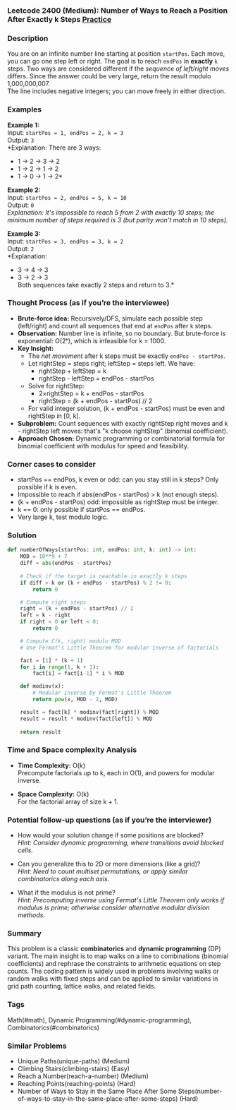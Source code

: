 ### Leetcode 2400 (Medium): Number of Ways to Reach a Position After Exactly k Steps [Practice](https://leetcode.com/problems/number-of-ways-to-reach-a-position-after-exactly-k-steps)

### Description  
You are on an infinite number line starting at position `startPos`. Each move, you can go one step left or right. The goal is to reach `endPos` in **exactly** `k` steps. Two ways are considered different if the *sequence of left/right moves* differs. Since the answer could be very large, return the result modulo 1,000,000,007.  
The line includes negative integers; you can move freely in either direction.

### Examples  

**Example 1:**  
Input: `startPos = 1, endPos = 2, k = 3`  
Output: `3`  
*Explanation: There are 3 ways:  
- 1 → 2 → 3 → 2  
- 1 → 2 → 1 → 2  
- 1 → 0 → 1 → 2*

**Example 2:**  
Input: `startPos = 2, endPos = 5, k = 10`  
Output: `0`  
*Explanation: It's impossible to reach 5 from 2 with exactly 10 steps; the minimum number of steps required is 3 (but parity won't match in 10 steps).*

**Example 3:**  
Input: `startPos = 3, endPos = 3, k = 2`  
Output: `2`  
*Explanation:  
- 3 → 4 → 3  
- 3 → 2 → 3  
Both sequences take exactly 2 steps and return to 3.*

### Thought Process (as if you’re the interviewee)  
- **Brute-force idea:** Recursively/DFS, simulate each possible step (left/right) and count all sequences that end at `endPos` after `k` steps.
- **Observation:** Number line is infinite, so no boundary. But brute-force is exponential: O(2ᵏ), which is infeasible for k = 1000.
- **Key Insight:**  
  - The *net movement* after k steps must be exactly `endPos - startPos`.  
  - Let rightStep = steps right; leftStep = steps left. We have:
    - rightStep + leftStep = k
    - rightStep - leftStep = endPos - startPos
  - Solve for rightStep:
    - 2×rightStep = k + endPos - startPos  
    - rightStep = (k + endPos - startPos) // 2
  - For valid integer solution, (k + endPos - startPos) must be even and rightStep in [0, k].
- **Subproblem:** Count sequences with exactly rightStep right moves and k - rightStep left moves: that's "k choose rightStep" (binomial coefficient).
- **Approach Chosen:** Dynamic programming or combinatorial formula for binomial coefficient with modulus for speed and feasibility.

### Corner cases to consider  
- startPos == endPos, k even or odd: can you stay still in k steps? Only possible if k is even.
- Impossible to reach if abs(endPos - startPos) > k (not enough steps).
- (k + endPos - startPos) odd: impossible as rightStep must be integer.
- k == 0: only possible if startPos == endPos.
- Very large k, test modulo logic.

### Solution

```python
def numberOfWays(startPos: int, endPos: int, k: int) -> int:
    MOD = 10**9 + 7
    diff = abs(endPos - startPos)
    
    # Check if the target is reachable in exactly k steps
    if diff > k or (k + endPos - startPos) % 2 != 0:
        return 0

    # Compute right steps
    right = (k + endPos - startPos) // 2
    left = k - right
    if right < 0 or left < 0:
        return 0

    # Compute C(k, right) modulo MOD
    # Use Fermat's Little Theorem for modular inverse of factorials

    fact = [1] * (k + 1)
    for i in range(1, k + 1):
        fact[i] = fact[i-1] * i % MOD

    def modinv(x):
        # Modular inverse by Fermat's Little Theorem
        return pow(x, MOD - 2, MOD)

    result = fact[k] * modinv(fact[right]) % MOD
    result = result * modinv(fact[left]) % MOD
    
    return result
```

### Time and Space complexity Analysis  

- **Time Complexity:** O(k)  
  Precompute factorials up to k, each in O(1), and powers for modular inverse.

- **Space Complexity:** O(k)  
  For the factorial array of size k + 1.

### Potential follow-up questions (as if you’re the interviewer)  

- How would your solution change if some positions are blocked?  
  *Hint: Consider dynamic programming, where transitions avoid blocked cells.*

- Can you generalize this to 2D or more dimensions (like a grid)?  
  *Hint: Need to count multiset permutations, or apply similar combinatorics along each axis.*

- What if the modulus is not prime?  
  *Hint: Precomputing inverse using Fermat's Little Theorem only works if modulus is prime; otherwise consider alternative modular division methods.*

### Summary
This problem is a classic **combinatorics** and **dynamic programming** (DP) variant. The main insight is to map walks on a line to combinations (binomial coefficients) and rephrase the constraints to arithmetic equations on step counts. The coding pattern is widely used in problems involving walks or random walks with fixed steps and can be applied to similar variations in grid path counting, lattice walks, and related fields.

### Tags
Math(#math), Dynamic Programming(#dynamic-programming), Combinatorics(#combinatorics)

### Similar Problems
- Unique Paths(unique-paths) (Medium)
- Climbing Stairs(climbing-stairs) (Easy)
- Reach a Number(reach-a-number) (Medium)
- Reaching Points(reaching-points) (Hard)
- Number of Ways to Stay in the Same Place After Some Steps(number-of-ways-to-stay-in-the-same-place-after-some-steps) (Hard)
